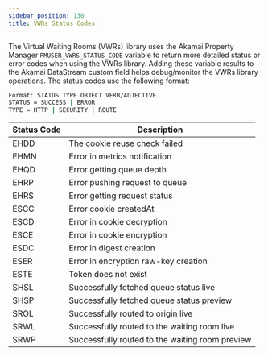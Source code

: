 ```yaml
---
sidebar_position: 130
title: VWRs Status Codes
---
```


The Virtual Waiting Rooms (VWRs) library uses the Akamai Property Manager `PMUSER_VWRS_STATUS_CODE` variable to return more detailed status or error codes when using the VWRs library. Adding these variable results to the Akamai DataStream custom field helps debug/monitor the VWRs library operations. The status codes use the following format:

```bash
Format: STATUS TYPE OBJECT VERB/ADJECTIVE
STATUS = SUCCESS | ERROR
TYPE = HTTP | SECURITY | ROUTE
```

| **Status Code** | **Description** |
|----------------------|---------------------------|
| EHDD | The cookie reuse check failed    |
| EHMN | Error in metrics notification    |
| EHQD | Error getting queue depth    |
| EHRP | Error pushing request to queue   |
| EHRS | Error getting request status |
| ESCC | Error cookie createdAt |
| ESCD | Error in cookie decryption   |
| ESCE | Error in cookie encryption   |
| ESDC | Error in digest creation |
| ESER | Error in encryption raw-key creation |
| ESTE | Token does not exist   |
| SHSL | Successfully fetched queue status live |
| SHSP | Successfully fetched queue status preview  |
| SROL | Successfully routed to origin live  |
| SRWL | Successfully routed to the waiting room live   |
| SRWP | Successfully routed to the waiting room preview    |
